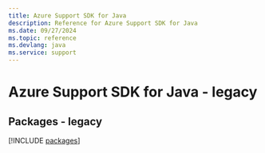 ```yaml
---
title: Azure Support SDK for Java
description: Reference for Azure Support SDK for Java
ms.date: 09/27/2024
ms.topic: reference
ms.devlang: java
ms.service: support
---
```

# Azure Support SDK for Java - legacy
## Packages - legacy
[!INCLUDE [packages](support-index.md)]